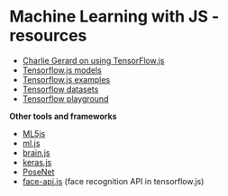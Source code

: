 # Machine Learning with JS - resources 

* [Charlie Gerard on using TensorFlow.js](https://www.smashingmagazine.com/2019/09/machine-learning-front-end-developers-tensorflowjs/)
* [Tensorflow.js models](https://github.com/tensorflow/tfjs-models)
* [Tensorflow.js examples](https://github.com/tensorflow/tfjs-examples/blob/master/mobilenet/imagenet_classes.js)
* [Tensorflow datasets](https://github.com/tensorflow/datasets)
* [Tensorflow playground](https://playground.tensorflow.org/#activation=tanh&batchSize=10&dataset=circle&regDataset=reg-plane&learningRate=0.03&regularizationRate=0&noise=0&networkShape=4,2&seed=0.01602&showTestData=false&discretize=false&percTrainData=50&x=true&y=true&xTimesY=false&xSquared=false&ySquared=false&cosX=false&sinX=false&cosY=false&sinY=false&collectStats=false&problem=classification&initZero=false&hideText=false)

**Other tools and frameworks**  
    
* [ML5js](https://github.com/ml5js/ml5-library)
* [ml.js](https://github.com/mljs/ml)
* [brain.js](https://github.com/BrainJS/brain.js)
* [keras.js](https://github.com/transcranial/keras-js)
* [PoseNet](https://github.com/tensorflow/tfjs-models/tree/master/posenet)
* [face-api.js](https://github.com/justadudewhohacks/face-api.js) (face recognition API in tensorflow.js)
